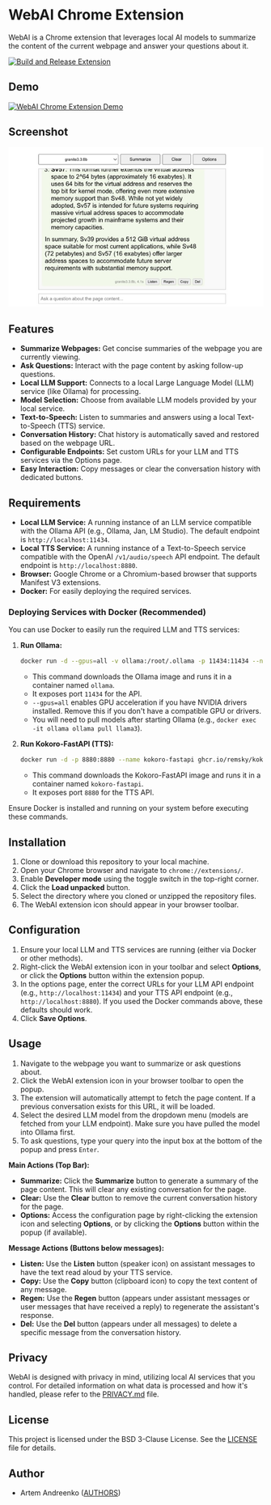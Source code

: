 # WebAI Chrome Extension

WebAI is a Chrome extension that leverages local AI models to summarize the content of the current webpage and answer your questions about it.

[![Build and Release Extension](https://github.com/miolini/webai/actions/workflows/release.yml/badge.svg)](https://github.com/miolini/webai/actions/workflows/release.yml)

## Demo

[![WebAI Chrome Extension Demo](https://img.youtube.com/vi/E1w6sXFI-ec/0.jpg)](https://www.youtube.com/watch?v=E1w6sXFI-ec)

## Screenshot

![WebAI Extension Screenshot](screenshot.jpg)

## Features

*   **Summarize Webpages:** Get concise summaries of the webpage you are currently viewing.
*   **Ask Questions:** Interact with the page content by asking follow-up questions.
*   **Local LLM Support:** Connects to a local Large Language Model (LLM) service (like Ollama) for processing.
*   **Model Selection:** Choose from available LLM models provided by your local service.
*   **Text-to-Speech:** Listen to summaries and answers using a local Text-to-Speech (TTS) service.
*   **Conversation History:** Chat history is automatically saved and restored based on the webpage URL.
*   **Configurable Endpoints:** Set custom URLs for your LLM and TTS services via the Options page.
*   **Easy Interaction:** Copy messages or clear the conversation history with dedicated buttons.

## Requirements

*   **Local LLM Service:** A running instance of an LLM service compatible with the Ollama API (e.g., Ollama, Jan, LM Studio). The default endpoint is `http://localhost:11434`.
*   **Local TTS Service:** A running instance of a Text-to-Speech service compatible with the OpenAI `/v1/audio/speech` API endpoint. The default endpoint is `http://localhost:8880`.
*   **Browser:** Google Chrome or a Chromium-based browser that supports Manifest V3 extensions.
*   **Docker:** For easily deploying the required services.

### Deploying Services with Docker (Recommended)

You can use Docker to easily run the required LLM and TTS services:

1.  **Run Ollama:**
    ```bash
    docker run -d --gpus=all -v ollama:/root/.ollama -p 11434:11434 --name ollama ollama/ollama
    ```
    *   This command downloads the Ollama image and runs it in a container named `ollama`.
    *   It exposes port `11434` for the API.
    *   `--gpus=all` enables GPU acceleration if you have NVIDIA drivers installed. Remove this if you don't have a compatible GPU or drivers.
    *   You will need to pull models after starting Ollama (e.g., `docker exec -it ollama ollama pull llama3`).

2.  **Run Kokoro-FastAPI (TTS):**
    ```bash
    docker run -d -p 8880:8880 --name kokoro-fastapi ghcr.io/remsky/kokoro-fastapi:latest
    ```
    *   This command downloads the Kokoro-FastAPI image and runs it in a container named `kokoro-fastapi`.
    *   It exposes port `8880` for the TTS API.

Ensure Docker is installed and running on your system before executing these commands.

## Installation

1.  Clone or download this repository to your local machine.
2.  Open your Chrome browser and navigate to `chrome://extensions/`.
3.  Enable **Developer mode** using the toggle switch in the top-right corner.
4.  Click the **Load unpacked** button.
5.  Select the directory where you cloned or unzipped the repository files.
6.  The WebAI extension icon should appear in your browser toolbar.

## Configuration

1.  Ensure your local LLM and TTS services are running (either via Docker or other methods).
2.  Right-click the WebAI extension icon in your toolbar and select **Options**, or click the **Options** button within the extension popup.
3.  In the options page, enter the correct URLs for your LLM API endpoint (e.g., `http://localhost:11434`) and your TTS API endpoint (e.g., `http://localhost:8880`). If you used the Docker commands above, these defaults should work.
4.  Click **Save Options**.

## Usage

1.  Navigate to the webpage you want to summarize or ask questions about.
2.  Click the WebAI extension icon in your browser toolbar to open the popup.
3.  The extension will automatically attempt to fetch the page content. If a previous conversation exists for this URL, it will be loaded.
4.  Select the desired LLM model from the dropdown menu (models are fetched from your LLM endpoint). Make sure you have pulled the model into Ollama first.
5.  To ask questions, type your query into the input box at the bottom of the popup and press `Enter`.

**Main Actions (Top Bar):**

*   **Summarize:** Click the **Summarize** button to generate a summary of the page content. This will clear any existing conversation for the page.
*   **Clear:** Use the **Clear** button to remove the current conversation history for the page.
*   **Options:** Access the configuration page by right-clicking the extension icon and selecting **Options**, or by clicking the **Options** button within the popup (if available).

**Message Actions (Buttons below messages):**

*   **Listen:** Use the **Listen** button (speaker icon) on assistant messages to have the text read aloud by your TTS service.
*   **Copy:** Use the **Copy** button (clipboard icon) to copy the text content of any message.
*   **Regen:** Use the **Regen** button (appears under assistant messages or user messages that have received a reply) to regenerate the assistant's response.
*   **Del:** Use the **Del** button (appears under all messages) to delete a specific message from the conversation history.

## Privacy

WebAI is designed with privacy in mind, utilizing local AI services that you control. For detailed information on what data is processed and how it's handled, please refer to the [PRIVACY.md](PRIVACY.md) file.

## License

This project is licensed under the BSD 3-Clause License. See the [LICENSE](LICENSE) file for details.

## Author

*   Artem Andreenko ([AUTHORS](AUTHORS))